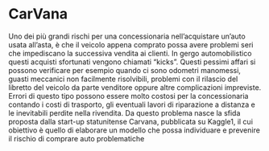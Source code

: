 # CarVana
Uno dei più grandi rischi per una concessionaria nell’acquistare un’auto usata all’asta, è che il veicolo appena comprato possa avere problemi seri che impediscano la successiva vendita ai clienti. In gergo automobilistico questi acquisti sfortunati vengono chiamati “kicks”. Questi pessimi affari si possono verificare per esempio quando ci sono odometri manomessi, guasti meccanici non facilmente risolvibili, problemi con il rilascio del libretto del veicolo da parte venditore oppure altre complicazioni impreviste. Errori di questo tipo possono essere molto costosi per la concessionaria contando i costi di trasporto, gli eventuali lavori di riparazione a distanza e le inevitabili perdite nella rivendita. Da questo problema nasce la sfida proposta dalla start-up statunitense Carvana, pubblicata su Kaggle1, il cui obiettivo è quello di elaborare un modello che possa individuare e prevenire il rischio di comprare auto problematiche
